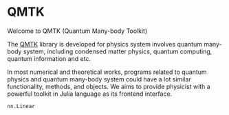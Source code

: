 # QMTK

Welcome to QMTK (Quantum Many-body Toolkit)

The [QMTK](@ref) library is developed for physics system involves quantum many-body system, including condensed matter physics, quantum computing, quantum information and etc.

In most numerical and theoretical works, programs related to quantum physics and quantum many-body system could have a lot similar functionality, methods, and objects. We aims to provide physicist with a powerful toolkit in Julia language as its frontend interface.



```@docs
nn.Linear
```
